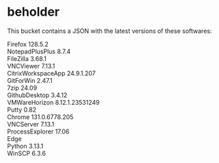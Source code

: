# beholder
This bucket contains a JSON with the latest versions of these softwares:

Firefox            128.5.2          
NotepadPlusPlus    8.7.4            
FileZilla          3.68.1           
VNCViewer          7.13.1           
CitrixWorkspaceApp 24.9.1.207       
GitForWin          2.47.1           
7zip               24.09            
GithubDesktop      3.4.12           
VMWareHorizon      8.12.1.23531249  
Putty              0.82             
Chrome             131.0.6778.205   
VNCServer          7.13.1           
ProcessExplorer    17.06            
Edge                              
Python             3.13.1           
WinSCP             6.3.6            



